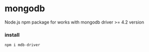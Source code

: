 # mongodb
Node.js npm package for works with mongodb driver >= 4.2 version

### install
```js
npm i mdb-driver
```
